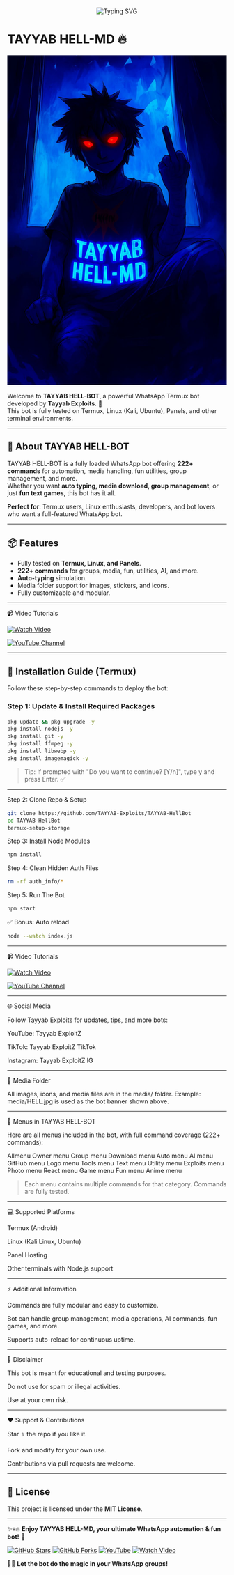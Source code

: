 <h1 align="center">
  <span id="text"></span>
</h1>

<p align="center">
  <img src="https://readme-typing-svg.demolab.com?font=Fira+Code&size=30&pause=1000&color=F70000&center=true&vCenter=true&width=500&lines=TAYYAB+HELL-MD;BY;TAYYAB+EXPLOITS" alt="Typing SVG" />
</p>




# TAYYAB HELL-MD 🔥

![Bot Image](https://raw.githubusercontent.com/TAYYAB-Exploits/TAYYAB-HellBot/main/media/HELL.jpg)

Welcome to **TAYYAB HELL-BOT**, a powerful WhatsApp Termux bot developed by **Tayyab Exploits**. 🚀  
This bot is fully tested on Termux, Linux (Kali, Ubuntu), Panels, and other terminal environments.  

---

## 🌟 About TAYYAB HELL-BOT

TAYYAB HELL-BOT is a fully loaded WhatsApp bot offering **222+ commands** for automation, media handling, fun utilities, group management, and more.  
Whether you want **auto typing, media download, group management**, or just **fun text games**, this bot has it all.  

**Perfect for**: Termux users, Linux enthusiasts, developers, and bot lovers who want a full-featured WhatsApp bot.  

---

## 📦 Features

- Fully tested on **Termux, Linux, and Panels**.  
- **222+ commands** for groups, media, fun, utilities, AI, and more.  
- **Auto-typing** simulation.  
- Media folder support for images, stickers, and icons.  
- Fully customizable and modular.  

---

📹 Video Tutorials

[![Watch Video](https://img.shields.io/badge/Watch%20Video-YouTube-red?style=for-the-badge&logo=youtube)](https://youtu.be/p13hMgAlznk?si=5MKZQm0ockqob1KQ)

[![YouTube Channel](https://img.shields.io/badge/YouTube-Tayyab%20ExploitZ-red?style=for-the-badge&logo=youtube)](https://www.youtube.com/@TayyabExploitZ)

---

## 🚀 Installation Guide (Termux)

Follow these step-by-step commands to deploy the bot:

### Step 1: Update & Install Required Packages
```bash
pkg update && pkg upgrade -y
pkg install nodejs -y
pkg install git -y
pkg install ffmpeg -y
pkg install libwebp -y
pkg install imagemagick -y
```

> Tip: If prompted with "Do you want to continue? [Y/n]", type y and press Enter. ✅



---

Step 2: Clone Repo & Setup
```bash
git clone https://github.com/TAYYAB-Exploits/TAYYAB-HellBot
cd TAYYAB-HellBot
termux-setup-storage
```
Step 3: Install Node Modules
```bash
npm install
```
Step 4: Clean Hidden Auth Files
```bash
rm -rf auth_info/*
```
Step 5: Run The Bot
```bash
npm start
```
✅ Bonus: Auto reload
```bash
node --watch index.js
```

---

📹 Video Tutorials

[![Watch Video](https://img.shields.io/badge/Watch%20Video-YouTube-red?style=for-the-badge&logo=youtube)](https://youtu.be/p13hMgAlznk?si=5MKZQm0ockqob1KQ)

[![YouTube Channel](https://img.shields.io/badge/YouTube-Tayyab%20ExploitZ-red?style=for-the-badge&logo=youtube)](https://www.youtube.com/@TayyabExploitZ)



---

🌐 Social Media

Follow Tayyab Exploits for updates, tips, and more bots:

YouTube: Tayyab ExploitZ

TikTok: Tayyab ExploitZ TikTok

Instagram: Tayyab ExploitZ IG



---

📂 Media Folder

All images, icons, and media files are in the media/ folder.
Example: media/HELL.jpg is used as the bot banner shown above.


---

📝 Menus in TAYYAB HELL-BOT

Here are all menus included in the bot, with full command coverage (222+ commands):

Allmenu
Owner menu
Group menu
Download menu
Auto menu
AI menu
GitHub menu
Logo menu
Tools menu
Text menu
Utility menu
Exploits menu
Photo menu
React menu
Game menu
Fun menu
Anime menu

> Each menu contains multiple commands for that category. Commands are fully tested.




---

💻 Supported Platforms

Termux (Android)

Linux (Kali Linux, Ubuntu)

Panel Hosting

Other terminals with Node.js support



---

⚡ Additional Information

Commands are fully modular and easy to customize.

Bot can handle group management, media operations, AI commands, fun games, and more.

Supports auto-reload for continuous uptime.



---

📝 Disclaimer

This bot is meant for educational and testing purposes.

Do not use for spam or illegal activities.

Use at your own risk.



---

❤️ Support & Contributions

Star ⭐ the repo if you like it.

Fork and modify for your own use.

Contributions via pull requests are welcome.



---

## 📄 License
This project is licensed under the **MIT License**.  

---

✨💀🔥 **Enjoy TAYYAB HELL-MD, your ultimate WhatsApp automation & fun bot!** 🌹  

[![GitHub Stars](https://img.shields.io/github/stars/TAYYAB-Exploits/TAYYAB-HellBot?style=for-the-badge)](https://github.com/TAYYAB-Exploits/TAYYAB-HellBot/stargazers)
[![GitHub Forks](https://img.shields.io/github/forks/TAYYAB-Exploits/TAYYAB-HellBot?style=for-the-badge)](https://github.com/TAYYAB-Exploits/TAYYAB-HellBot/network/members)
[![YouTube](https://img.shields.io/badge/YouTube-Tayyab%20ExploitZ-red?style=for-the-badge&logo=youtube)](https://www.youtube.com/@TayyabExploitZ)
[![Watch Video](https://img.shields.io/badge/Watch%20Video-Deploy%20Guide-red?style=for-the-badge&logo=youtube)](https://youtu.be/p13hMgAlznk?si=5MKZQm0ockqob1KQ)

💫🚀 **Let the bot do the magic in your WhatsApp groups!**


